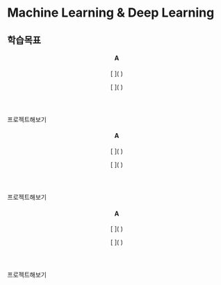 # Machine Learning & Deep Learning

## 학습목표


<header>
    <h4>A</h4>
    <p>[ ]( )</p>
    <p>[ ]( )</p>
</header>
<span><img src="">프로젝트해보기</span>

<header>
    <h4>A</h4>
    <p>[ ]( )</p>
    <p>[ ]( )</p>
</header>
<span><img src="">프로젝트해보기</span>

<header>
    <h4>A</h4>
    <p>[ ]( )</p>
    <p>[ ]( )</p>
</header>
<span><img src="">프로젝트해보기</span>

